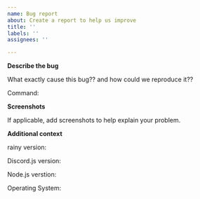 ```yaml
---
name: Bug report
about: Create a report to help us improve
title: ''
labels: ''
assignees: ''

---
```


**Describe the bug**

What exactly cause this bug?? and how could we reproduce it??

Command:

**Screenshots**

If applicable, add screenshots to help explain your problem.

**Additional context**

rainy version:

Discord.js version:

Node.js verstion:

Operating System:
